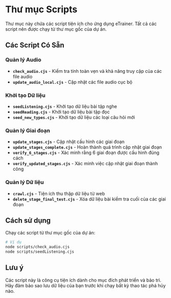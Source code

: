 # Thư mục Scripts

Thư mục này chứa các script tiện ích cho ứng dụng eTrainer. Tất cả các script nên được chạy từ thư mục gốc của dự án.

## Các Script Có Sẵn

### Quản lý Audio
- **`check_audio.cjs`** - Kiểm tra tính toàn vẹn và khả năng truy cập của các file audio
- **`update_audio_local.cjs`** - Cập nhật các file audio cục bộ

### Khởi tạo Dữ liệu
- **`seedListening.cjs`** - Khởi tạo dữ liệu bài tập nghe
- **`seedReading.cjs`** - Khởi tạo dữ liệu bài tập đọc
- **`seed_new_types.cjs`** - Khởi tạo dữ liệu các loại câu hỏi mới

### Quản lý Giai đoạn
- **`update_stages.cjs`** - Cập nhật cấu hình các giai đoạn
- **`update_stages_complete.cjs`** - Hoàn thành quá trình cập nhật giai đoạn
- **`verify_6_stages.cjs`** - Xác minh rằng 6 giai đoạn được cấu hình đúng cách
- **`verify_updated_stages.cjs`** - Xác minh việc cập nhật giai đoạn thành công

### Quản lý Dữ liệu
- **`crawl.cjs`** - Tiện ích thu thập dữ liệu từ web
- **`delete_stage_final_test.cjs`** - Xóa dữ liệu bài kiểm tra cuối của các giai đoạn

## Cách sử dụng

Chạy các script từ thư mục gốc của dự án:

```bash
# Ví dụ
node scripts/check_audio.cjs
node scripts/seedListening.cjs
```

## Lưu ý

Các script này là công cụ tiện ích dành cho mục đích phát triển và bảo trì. Hãy đảm bảo sao lưu dữ liệu của bạn trước khi chạy bất kỳ thao tác phá hủy nào.

